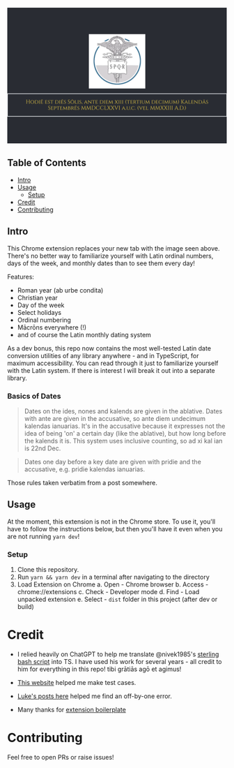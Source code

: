 ![Screenshot of Extension](public/demo.png)

## Table of Contents

- [Intro](#intro)
- [Usage](#usage)
  - [Setup](#setup) 
- [Credit](#credit)
- [Contributing](#contributing)


## Intro <a name="intro"></a>

This Chrome extension replaces your new tab with the image seen above. There's no better way to familiarize yourself with Latin ordinal numbers, days of the week, and monthly dates than to see them every day!

Features:
- Roman year (ab urbe condita)
- Christian year
- Day of the week
- Select holidays
- Ordinal numbering
- Mācrōns everywhere (!)
- and of course the Latin monthly dating system


As a dev bonus, this repo now contains the most well-tested Latin date conversion utilities of any library anywhere - and in TypeScript, for maximum accessibility. You can read through it just to familiarize yourself with the Latin system. If there is interest I will break it out into a separate library.

### Basics of Dates

> Dates on the ides, nones and kalends are given in the ablative. Dates with ante are given in the accusative, so ante diem undecimum kalendas ianuarias. It's in the accusative because it expresses not the idea of being 'on' a certain day (like the ablative), but how long before the kalends it is.
> This system uses inclusive counting, so ad xi kal ian is 22nd Dec.

> Dates one day before a key date are given with pridie and the accusative, e.g. pridie kalendas ianuarias.

Those rules taken verbatim from a post somewhere.
## Usage <a name="usage"></a>

At the moment, this extension is not in the Chrome store. To use it, you'll have to follow the instructions below, but then you'll have it even when you are not running `yarn dev`!

### Setup <a name="setup"></a>
1. Clone this repository.
2. Run `yarn && yarn dev` in a terminal after navigating to the directory
3. Load Extension on Chrome
   a. Open - Chrome browser
   b. Access - chrome://extensions
   c. Check - Developer mode
   d. Find - Load unpacked extension
   e. Select - `dist` folder in this project (after dev or build)

# Credit <a name="credit"></a>
- I relied heavily on ChatGPT to help me translate @nivek1985's [sterling bash script](https://github.com/nivek1385/latindate) into TS. I have used his work for several years - all credit to him for everything in this repo! tibi grātiās agō et agimus!

- [This website](https://www.dcode.fr/latin-date) helped me make test cases.

- [Luke's posts here](https://www.textkit.com/greek-latin-forum/viewtopic.php?t=4386) helped me find an off-by-one error.

- Many thanks for [extension boilerplate](https://github.com/JohnBra/vite-web-extension)

# Contributing <a name="contributing"></a>
Feel free to open PRs or raise issues!
